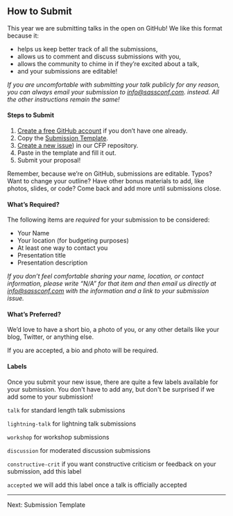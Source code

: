 ## How to Submit

This year we are submitting talks in the open on GitHub! We like this format because it:

* helps us keep better track of all the submissions,
* allows us to comment and discuss submissions with you,
* allows the community to chime in if they’re excited about a talk,
* and your submissions are editable! 

_If you are uncomfortable with submitting your talk publicly for _any reason_, you can always email your submission to [info@sassconf.com](mailto:info@sassconf.com). instead. All the other instructions remain the same!_

#### Steps to Submit

1. [Create a free GitHub account](https://github.com/join) if you don’t have one already.
2. Copy the [Submission Template](https://github.com/SassConf/2015-speaker-cfp/blob/master/docs/submission-template.md).
3. [Create a new issue](https://github.com/SassConf/2015-speaker-cfp/issues/new)) in our CFP repository.
4. Paste in the template and fill it out.
5. Submit your proposal!

Remember, because we’re on GitHub, submissions are editable. Typos? Want to change your outline? Have other bonus materials to add, like photos, slides, or code? Come back and add more until submissions close.

#### What’s Required?

The following items are _required_ for your submission to be considered:

* Your Name
* Your location (for budgeting purposes)
* At least one way to contact you
* Presentation title
* Presentation description

_If you don’t feel comfortable sharing your name, location, or contact information, please write “N/A” for that item and then email us directly at [info@sassconf.com](mailto:info@sassconf.com) with the information and a link to your submission issue._

#### What’s Preferred?

We’d love to have a short bio, a photo of you, or any other details like your blog, Twitter, or anything else.

If you are accepted, a bio and photo will be required.

#### Labels

Once you submit your new issue, there are quite a few labels available for your submission. You don't have to add any, but don't be surprised if we add some to your submission!

`talk` for standard length talk submissions

`lightning-talk` for lightning talk submissions

`workshop` for workshop submissions

`discussion` for moderated discussion submissions

`constructive-crit` if you want constructive criticism or feedback on your submission, add this label

`accepted` we will add this label once a talk is officially accepted



* * * 

Next: Submission Template